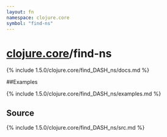 ```yaml
---
layout: fn
namespace: clojure.core
symbol: "find-ns"
---
```


# [clojure.core](../)/find-ns

{% include 1.5.0/clojure.core/find_DASH_ns/docs.md %}

##Examples

{% include 1.5.0/clojure.core/find_DASH_ns/examples.md %}
## Source
{% include 1.5.0/clojure.core/find_DASH_ns/src.md %}

